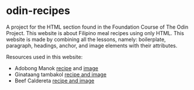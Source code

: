 # odin-recipes
A project for the HTML section found in the Foundation Course of The Odin Project. This website is about Filipino meal recipes using only HTML. This website is made by combining all the lessons, namely: boilerplate,  paragraph, headings, anchor, and image elements with their attributes.

Resources used in this website:
+ 	Adobong Manok [recipe](https://www.allrecipes.com/recipe/128699/famous-chicken-adobo/) and [image](https://panlasangpinoy.com/filipino-chicken-adobo-recipe/)
+	Ginataang tambakol [recipe and image](https://yummykitchentv.com/ginataang-tambakol/)
+	Beef Caldereta [recipe and image](https://panlasangpinoy.com/beef-kaldereta/)
